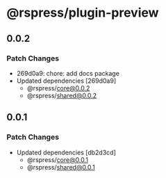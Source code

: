 # @rspress/plugin-preview

## 0.0.2

### Patch Changes

- 269d0a9: chore: add docs package
- Updated dependencies [269d0a9]
  - @rspress/core@0.0.2
  - @rspress/shared@0.0.2

## 0.0.1

### Patch Changes

- Updated dependencies [db2d3cd]
  - @rspress/core@0.0.1
  - @rspress/shared@0.0.1
